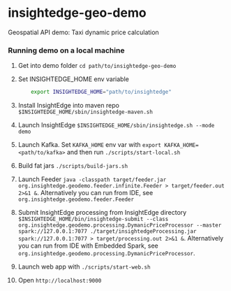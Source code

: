 # insightedge-geo-demo
Geospatial API demo: Taxi dynamic price calculation

### Running demo on a local machine

1. Get into demo folder `cd path/to/insightedge-geo-demo`

2. Set INSIGHTEDGE_HOME env variable

    ```bash
        export INSIGHTEDGE_HOME="path/to/insightedge"
    ```

3. Install InsightEdge into maven repo `$INSIGHTEDGE_HOME/sbin/insightedge-maven.sh`

4. Launch InsightEdge `$INSIGHTEDGE_HOME/sbin/insightedge.sh --mode demo`

5. Launch Kafka. Set `KAFKA_HOME` env var with `export KAFKA_HOME=<path/to/kafka>` and then run `./scripts/start-local.sh`

6. Build fat jars `./scripts/build-jars.sh`

7. Launch Feeder `java -classpath target/feeder.jar org.insightedge.geodemo.feeder.infinite.Feeder > target/feeder.out 2>&1 &`. Alternatively you can run from IDE, see `org.insightedge.geodemo.feeder.Feeder`

8. Submit InsightEdge processing from InsightEdge directory 
`$INSIGHTEDGE_HOME/bin/insightedge-submit --class org.insightedge.geodemo.processing.DymanicPriceProcessor --master spark://127.0.0.1:7077 ./target/insightedgeProcessing.jar spark://127.0.0.1:7077 > target/processing.out 2>&1 &`. 
Alternatively you can run from IDE with Embedded Spark, see `org.insightedge.geodemo.processing.DymanicPriceProcessor`.

9. Launch web app with `./scripts/start-web.sh`

10. Open `http://localhost:9000`